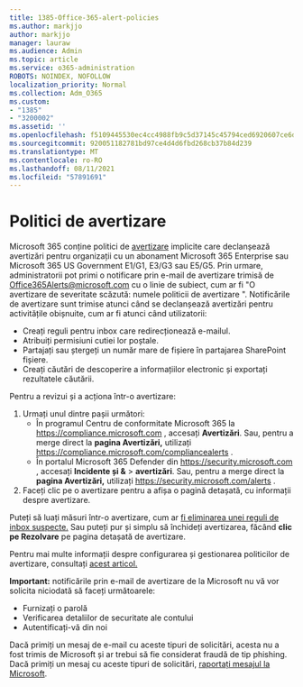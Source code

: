 ```yaml
---
title: 1385-Office-365-alert-policies
ms.author: markjjo
author: markjjo
manager: lauraw
ms.audience: Admin
ms.topic: article
ms.service: o365-administration
ROBOTS: NOINDEX, NOFOLLOW
localization_priority: Normal
ms.collection: Adm_O365
ms.custom:
- "1385"
- "3200002"
ms.assetid: ''
ms.openlocfilehash: f5109445530ec4cc4988fb9c5d37145c45794ced6920607ce6df85c6497c25ec
ms.sourcegitcommit: 920051182781bd97ce4d4d6fbd268cb37b84d239
ms.translationtype: MT
ms.contentlocale: ro-RO
ms.lasthandoff: 08/11/2021
ms.locfileid: "57891691"
---
```

# <a name="alert-policies"></a>Politici de avertizare

Microsoft 365 conține politici de [avertizare](https://docs.microsoft.com/microsoft-365/compliance/alert-policies#default-alert-policies) implicite care declanșează avertizări pentru organizații cu un abonament Microsoft 365 Enterprise sau Microsoft 365 US Government E1/G1, E3/G3 sau E5/G5. Prin urmare, administratorii pot primi o notificare prin e-mail de avertizare trimisă de Office365Alerts@microsoft.com cu o linie de subiect, cum ar fi "O avertizare de severitate scăzută: numele politicii de avertizare ". Notificările de avertizare sunt trimise atunci când se declanșează avertizări pentru activitățile obișnuite, cum ar fi atunci când utilizatorii:

- Creați reguli pentru inbox care redirecționează e-mailul.
- Atribuiți permisiuni cutiei lor poștale.
- Partajați sau ștergeți un număr mare de fișiere în partajarea SharePoint fișiere.
- Creați căutări de descoperire a informațiilor electronic și exportați rezultatele căutării.

Pentru a revizui și a acționa într-o avertizare:

1. Urmați unul dintre pașii următori:
   - În programul Centru de conformitate Microsoft 365 la <https://compliance.microsoft.com> , accesați **Avertizări**. Sau, pentru a merge direct la **pagina Avertizări,** utilizați <https://compliance.microsoft.com/compliancealerts> .
   - În portalul Microsoft 365 Defender din <https://security.microsoft.com> , accesați **Incidente și &** \> **avertizări**. Sau, pentru a merge direct la **pagina Avertizări,** utilizați <https://security.microsoft.com/alerts> .
2. Faceți clic pe o avertizare pentru a afișa o pagină detașată, cu informații despre avertizare.

Puteți să luați măsuri într-o avertizare, cum ar [fi eliminarea unei reguli de inbox suspecte.](https://docs.microsoft.com/microsoft-365/security/office-365-security/responding-to-a-compromised-email-account) Sau puteți pur și simplu să închideți avertizarea, făcând **clic pe Rezolvare** pe pagina detașată de avertizare.

Pentru mai multe informații despre configurarea și gestionarea politicilor de avertizare, consultați [acest articol.](https://docs.microsoft.com/microsoft-365/compliance/alert-policies)

**Important:** notificările prin e-mail de avertizare de la Microsoft nu vă vor solicita niciodată să faceți următoarele:

- Furnizați o parolă
- Verificarea detaliilor de securitate ale contului
- Autentificați-vă din noi

Dacă primiți un mesaj de e-mail cu aceste tipuri de solicitări, acesta nu a fost trimis de Microsoft și ar trebui să fie considerat fraudă de tip phishing. Dacă primiți un mesaj cu aceste tipuri de solicitări, [raportați mesajul la Microsoft](https://docs.microsoft.com/microsoft-365/security/office-365-security/report-junk-email-messages-to-microsoft).

